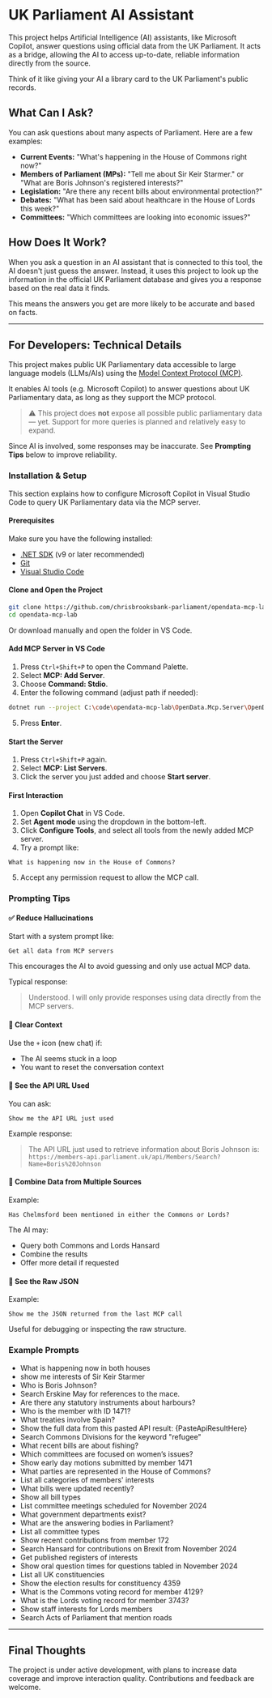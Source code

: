 # UK Parliament AI Assistant

This project helps Artificial Intelligence (AI) assistants, like Microsoft Copilot, answer questions using official data from the UK Parliament. It acts as a bridge, allowing the AI to access up-to-date, reliable information directly from the source.

Think of it like giving your AI a library card to the UK Parliament's public records.

## What Can I Ask?

You can ask questions about many aspects of Parliament. Here are a few examples:

*   **Current Events:** "What's happening in the House of Commons right now?"
*   **Members of Parliament (MPs):** "Tell me about Sir Keir Starmer." or "What are Boris Johnson's registered interests?"
*   **Legislation:** "Are there any recent bills about environmental protection?"
*   **Debates:** "What has been said about healthcare in the House of Lords this week?"
*   **Committees:** "Which committees are looking into economic issues?"

## How Does It Work?

When you ask a question in an AI assistant that is connected to this tool, the AI doesn't just guess the answer. Instead, it uses this project to look up the information in the official UK Parliament database and gives you a response based on the real data it finds.

This means the answers you get are more likely to be accurate and based on facts.

---

## For Developers: Technical Details

This project makes public UK Parliamentary data accessible to large language models (LLMs/AIs) using the [Model Context Protocol (MCP)](https://www.anthropic.com/news/model-context-protocol).

It enables AI tools (e.g. Microsoft Copilot) to answer questions about UK Parliamentary data, as long as they support the MCP protocol.

> ⚠️ This project does **not** expose all possible public parliamentary data — yet.
> Support for more queries is planned and relatively easy to expand.

Since AI is involved, some responses may be inaccurate. See **Prompting Tips** below to improve reliability.

### Installation & Setup

This section explains how to configure Microsoft Copilot in Visual Studio Code to query UK Parliamentary data via the MCP server.

#### Prerequisites

Make sure you have the following installed:

- [.NET SDK](https://dotnet.microsoft.com/en-us/download) (v9 or later recommended)
- [Git](https://git-scm.com/downloads)
- [Visual Studio Code](https://code.visualstudio.com/download)

#### Clone and Open the Project

```bash
git clone https://github.com/chrisbrooksbank-parliament/opendata-mcp-lab.git
cd opendata-mcp-lab
```

Or download manually and open the folder in VS Code.

#### Add MCP Server in VS Code

1.  Press `Ctrl+Shift+P` to open the Command Palette.
2.  Select **MCP: Add Server**.
3.  Choose **Command: Stdio**.
4.  Enter the following command (adjust path if needed):

```bash
dotnet run --project C:\code\opendata-mcp-lab\OpenData.Mcp.Server\OpenData.Mcp.Server.csproj
```

5.  Press **Enter**.

#### Start the Server

1.  Press `Ctrl+Shift+P` again.
2.  Select **MCP: List Servers**.
3.  Click the server you just added and choose **Start server**.

#### First Interaction

1.  Open **Copilot Chat** in VS Code.
2.  Set **Agent mode** using the dropdown in the bottom-left.
3.  Click **Configure Tools**, and select all tools from the newly added MCP server.
4.  Try a prompt like:

```plaintext
What is happening now in the House of Commons?
```

5.  Accept any permission request to allow the MCP call.

### Prompting Tips

#### ✅ Reduce Hallucinations

Start with a system prompt like:

```plaintext
Get all data from MCP servers
```

This encourages the AI to avoid guessing and only use actual MCP data.

Typical response:
> Understood. I will only provide responses using data directly from the MCP servers.

#### 🔄 Clear Context

Use the `+` icon (new chat) if:
- The AI seems stuck in a loop
- You want to reset the conversation context

#### 🔗 See the API URL Used

You can ask:

```plaintext
Show me the API URL just used
```

Example response:
> The API URL just used to retrieve information about Boris Johnson is:
> `https://members-api.parliament.uk/api/Members/Search?Name=Boris%20Johnson`

#### 🧠 Combine Data from Multiple Sources

Example:
```plaintext
Has Chelmsford been mentioned in either the Commons or Lords?
```

The AI may:
- Query both Commons and Lords Hansard
- Combine the results
- Offer more detail if requested

#### 🧾 See the Raw JSON

Example:
```plaintext
Show me the JSON returned from the last MCP call
```

Useful for debugging or inspecting the raw structure.

### Example Prompts

- What is happening now in both houses
- show me interests of Sir Keir Starmer
- Who is Boris Johnson?
- Search Erskine May for references to the mace.
- Are there any statutory instruments about harbours?
- Who is the member with ID 1471?
- What treaties involve Spain?
- Show the full data from this pasted API result: {PasteApiResultHere}
- Search Commons Divisions for the keyword "refugee"
- What recent bills are about fishing?
- Which committees are focused on women’s issues?
- Show early day motions submitted by member 1471
- What parties are represented in the House of Commons?
- List all categories of members' interests
- What bills were updated recently?
- Show all bill types
- List committee meetings scheduled for November 2024
- What government departments exist?
- What are the answering bodies in Parliament?
- List all committee types
- Show recent contributions from member 172
- Search Hansard for contributions on Brexit from November 2024
- Get published registers of interests
- Show oral question times for questions tabled in November 2024
- List all UK constituencies
- Show the election results for constituency 4359
- What is the Commons voting record for member 4129?
- What is the Lords voting record for member 3743?
- Show staff interests for Lords members
- Search Acts of Parliament that mention roads

---

## Final Thoughts

The project is under active development, with plans to increase data coverage and improve interaction quality. Contributions and feedback are welcome.